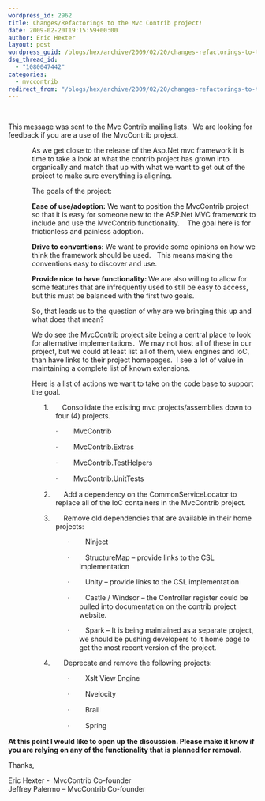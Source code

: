 ```yaml
---
wordpress_id: 2962
title: Changes/Refactorings to the Mvc Contrib project!
date: 2009-02-20T19:15:59+00:00
author: Eric Hexter
layout: post
wordpress_guid: /blogs/hex/archive/2009/02/20/changes-refactorings-to-the-mvc-contrib-project.aspx
dsq_thread_id:
  - "1080047442"
categories:
  - mvccontrib
redirect_from: "/blogs/hex/archive/2009/02/20/changes-refactorings-to-the-mvc-contrib-project.aspx/"
---
```

&#160;

This <a href="http://groups.google.com/group/mvccontrib-discuss/browse_thread/thread/f0f43b4436908411?hl=en" target="_blank">message</a> was sent to the Mvc Contrib mailing lists.&#160; We are looking for feedback if you are a use of the MvcContrib project.

   <span class="Apple-style-span"></p> 

<div>
  <p style="margin-left: 0.5in">
    As we get close to the release of the Asp.Net mvc framework it is time to take a look at what the contrib project has grown into organically and match that up with what we want to get out of the project to make sure everything is aligning.
  </p>
  
  <p style="margin-left: 0.5in">
    The goals of the project:
  </p>
  
  <p style="margin-left: 0.5in">
    <b>Ease of use/adoption:</b><span class="Apple-converted-space">&#160;</span>We want to position the MvcContrib project so that it is easy for someone new to the ASP.Net MVC framework to include and use the MvcContrib functionality.<span>&#160;&#160; <span class="Apple-converted-space">&#160;</span></span>The goal here is for frictionless and painless adoption.
  </p>
  
  <p style="margin-left: 0.5in">
    <b>Drive to conventions:</b><span class="Apple-converted-space">&#160;</span>We want to provide some opinions on how we think the framework should be used.<span class="Apple-converted-space">&#160;</span><span>&#160;</span><span>&#160;</span>This means making the conventions easy to discover and use.
  </p>
  
  <p style="margin-left: 0.5in">
    <b>Provide nice to have functionality:<span class="Apple-converted-space">&#160;</span></b>We are also willing to allow for some features that are infrequently used to still be easy to access, but this must be balanced with the first two goals.<span>&#160; </span>
  </p>
  
  <p style="margin-left: 0.5in">
    So, that leads us to the question of why are we bringing this up and what does that mean?
  </p>
  
  <p style="margin-left: 0.5in">
    We do see the MvcContrib project site being a central place to look for alternative implementations.<span>&#160;<span class="Apple-converted-space">&#160;</span></span>We may not host all of these in our project, but we could at least list all of them, view engines and IoC, than have links to their project homepages.<span>&#160;<span class="Apple-converted-space">&#160;</span></span>I see a lot of value in maintaining a complete list of known extensions.
  </p>
  
  <p style="margin-left: 0.5in">
    Here is a list of actions we want to take on the code base to support the goal.
  </p>
  
  <p style="margin-left: 1in;text-indent: -0.25in">
    <span><span>1.<span>&#160;&#160;&#160;&#160;&#160; <span class="Apple-converted-space">&#160;</span></span></span></span>Consolidate the existing mvc projects/assemblies down to four (4) projects.
  </p>
  
  <p style="margin-left: 1.25in;text-indent: -0.25in">
    <span style="font-family: symbol"><span>·<span>&#160;&#160;&#160;&#160;&#160;&#160;&#160; <span class="Apple-converted-space">&#160;</span></span></span></span>MvcContrib
  </p>
  
  <p style="margin-left: 1.25in;text-indent: -0.25in">
    <span style="font-family: symbol"><span>·<span>&#160;&#160;&#160;&#160;&#160;&#160;&#160; <span class="Apple-converted-space">&#160;</span></span></span></span>MvcContrib.Extras
  </p>
  
  <p style="margin-left: 1.25in;text-indent: -0.25in">
    <span style="font-family: symbol"><span>·<span>&#160;&#160;&#160;&#160;&#160;&#160;&#160; <span class="Apple-converted-space">&#160;</span></span></span></span>MvcContrib.TestHelpers
  </p>
  
  <p style="margin-left: 1.25in;text-indent: -0.25in">
    <span style="font-family: symbol"><span>·<span>&#160;&#160;&#160;&#160;&#160;&#160;&#160; <span class="Apple-converted-space">&#160;</span></span></span></span>MvcContrib.UnitTests
  </p>
  
  <p style="margin-left: 1in;text-indent: -0.25in">
    <span><span>2.<span>&#160;&#160;&#160;&#160;&#160; <span class="Apple-converted-space">&#160;</span></span></span></span>Add a dependency on the CommonServiceLocator to replace all of the IoC containers in the MvcContrib project.
  </p>
  
  <p style="margin-left: 1in;text-indent: -0.25in">
    <span><span>3.<span>&#160;&#160;&#160;&#160;&#160; <span class="Apple-converted-space">&#160;</span></span></span></span>Remove old dependencies that are available in their home projects:
  </p>
  
  <p style="margin-left: 1.5in;text-indent: -0.25in">
    <span style="font-family: symbol"><span>·<span>&#160;&#160;&#160;&#160;&#160;&#160;&#160; <span class="Apple-converted-space">&#160;</span></span></span></span>Ninject
  </p>
  
  <p style="margin-left: 1.5in;text-indent: -0.25in">
    <span style="font-family: symbol"><span>·<span>&#160;&#160;&#160;&#160;&#160;&#160;&#160; <span class="Apple-converted-space">&#160;</span></span></span></span>StructureMap – provide links to the CSL implementation
  </p>
  
  <p style="margin-left: 1.5in;text-indent: -0.25in">
    <span style="font-family: symbol"><span>·<span>&#160;&#160;&#160;&#160;&#160;&#160;&#160; <span class="Apple-converted-space">&#160;</span></span></span></span>Unity – provide links to the CSL implementation
  </p>
  
  <p style="margin-left: 1.5in;text-indent: -0.25in">
    <span style="font-family: symbol"><span>·<span>&#160;&#160;&#160;&#160;&#160;&#160;&#160; <span class="Apple-converted-space">&#160;</span></span></span></span>Castle / Windsor – the Controller register could be pulled into documentation on the contrib project website.
  </p>
  
  <p style="margin-left: 1.5in;text-indent: -0.25in">
    <span style="font-family: symbol"><span>·<span>&#160;&#160;&#160;&#160;&#160;&#160;&#160; <span class="Apple-converted-space">&#160;</span></span></span></span>Spark – It is being maintained as a separate project, we should be pushing developers to it home page to get the most recent version of the project.
  </p>
  
  <p style="margin-left: 1in;text-indent: -0.25in">
    <span><span>4.<span>&#160;&#160;&#160;&#160;&#160; <span class="Apple-converted-space">&#160;</span></span></span></span>Deprecate and remove the following projects:
  </p>
  
  <p style="margin-left: 1.5in;text-indent: -0.25in">
    <span style="font-family: symbol"><span>·<span>&#160;&#160;&#160;&#160;&#160;&#160;&#160; <span class="Apple-converted-space">&#160;</span></span></span></span>Xslt View Engine
  </p>
  
  <p style="margin-left: 1.5in;text-indent: -0.25in">
    <span style="font-family: symbol"><span>·<span>&#160;&#160;&#160;&#160;&#160;&#160;&#160; <span class="Apple-converted-space">&#160;</span></span></span></span>Nvelocity
  </p>
  
  <p style="margin-left: 1.5in;text-indent: -0.25in">
    <span style="font-family: symbol"><span>·<span>&#160;&#160;&#160;&#160;&#160;&#160;&#160; <span class="Apple-converted-space">&#160;</span></span></span></span>Brail
  </p>
  
  <p style="margin-left: 1.5in;text-indent: -0.25in">
    <span style="font-family: symbol"><span>·<span>&#160;&#160;&#160;&#160;&#160;&#160;&#160; <span class="Apple-converted-space">&#160;</span></span></span></span>Spring
  </p>
  
  <p>
    <span style="font-weight: bold">At this point I would like to open up the discussion. Please make it know if you are relying on any of the functionality that is planned for removal.</span>
  </p></p>
</div>

<p>
  Thanks,
</p>

<div>
  Eric Hexter -&#160; MvcContrib Co-founder
</div>

<div>
  Jeffrey Palermo &#8211; MvcContrib Co-founder
</div>

<p>
  </span>
</p>